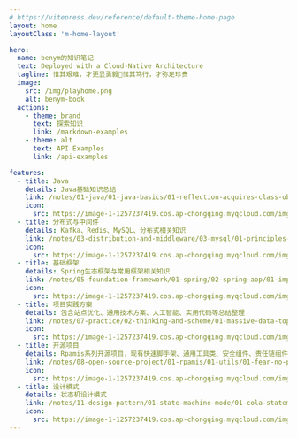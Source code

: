 ```yaml
---
# https://vitepress.dev/reference/default-theme-home-page
layout: home
layoutClass: 'm-home-layout'

hero:
  name: benym的知识笔记
  text: Deployed with a Cloud-Native Architecture
  tagline: 惟其艰难，才更显勇毅🍂惟其笃行，才弥足珍贵
  image:
    src: /img/playhome.png
    alt: benym-book
  actions:
    - theme: brand
      text: 探索知识
      link: /markdown-examples
    - theme: alt
      text: API Examples
      link: /api-examples

features:
  - title: Java
    details: Java基础知识总结
    link: /notes/01-java/01-java-basics/01-reflection-acquires-class-objects-in-three-ways
    icon:
      src: https://image-1-1257237419.cos.ap-chongqing.myqcloud.com/img/site1back.png
  - title: 分布式与中间件
    details: Kafka、Redis、MySQL、分布式相关知识
    link: /notes/03-distribution-and-middleware/03-mysql/01-principles-and-application-scenarios-of-mysql-index
    icon:
      src: https://image-1-1257237419.cos.ap-chongqing.myqcloud.com/img/site2back.png
  - title: 基础框架
    details: Spring生态框架与常用框架相关知识
    link: /notes/05-foundation-framework/01-spring/02-spring-aop/01-implement-operation-logging-with-aop
    icon:
      src: https://image-1-1257237419.cos.ap-chongqing.myqcloud.com/img/site3back.png
  - title: 项目实践方案
    details: 包含站点优化、通用技术方案、人工智能、实用代码等总结整理
    link: /notes/07-practice/02-thinking-and-scheme/01-massive-data-topk-problem
    icon:
      src: https://image-1-1257237419.cos.ap-chongqing.myqcloud.com/img/site3back.png
  - title: 开源项目
    details: Rpamis系列开源项目，现有快速脚手架、通用工具类、安全组件、责任链组件
    link: /notes/08-open-source-project/01-rpamis/01-utils/01-fear-no-performance-worries-twelve-bean-copy-tools-pressure-test-big-competition
    icon:
      src: https://image-1-1257237419.cos.ap-chongqing.myqcloud.com/img/site3back.png
  - title: 设计模式
    details: 状态机设计模式
    link: /notes/11-design-pattern/01-state-machine-mode/01-cola-statemachine-transaction-failure-pit
    icon:
      src: https://image-1-1257237419.cos.ap-chongqing.myqcloud.com/img/site3back.png
---
```


<style>
/*爱的魔力转圈圈*/
.m-home-layout .image-src:hover {
  transform: translate(-50%, -50%) rotate(666turn);
  transition: transform 59s 1s cubic-bezier(0.3, 0, 0.8, 1);
}

.m-home-layout .details small {
  opacity: 0.8;
}

.m-home-layout .item:last-child .details {
  display: flex;
  justify-content: flex-end;
  align-items: end;
}
</style>

